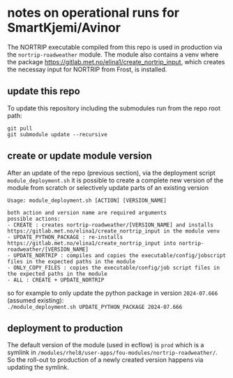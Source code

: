 # notes on operational runs for SmartKjemi/Avinor

The NORTRIP executable compiled from this repo is used in production via the `nortrip-roadweather` module. The module also contains a venv where the package https://gitlab.met.no/elina1/create_nortrip_input, which creates the necessay input for NORTRIP from Frost, is installed. 

## update this repo

To update this repository including the submodules run from the repo root path:
```
git pull
git submodule update --recursive
```

## create or update module version

After an update of the repo (previous section), via the deployment script `module_deployment.sh` it is possible to create a complete new version of the module from scratch or selectively update parts of an existing version

```
Usage: module_deployment.sh [ACTION] [VERSION_NAME]

both action and version name are required arguments
possible actions:
- CREATE : creates nortrip-roadweather/[VERSION_NAME] and installs https://gitlab.met.no/elina1/create_nortrip_input in the module venv
- UPDATE_PYTHON_PACKAGE : re-installs https://gitlab.met.no/elina1/create_nortrip_input into nortrip-roadweather/[VERSION_NAME]
- UPDATE_NORTRIP : compiles and copies the executable/config/jobscript files in the expected paths in the module
- ONLY_COPY_FILES : copies the executable/config/job script files in the expected paths in the module
- ALL : CREATE + UPDATE_NORTRIP
```

so for example to only update the python package in version `2024-07.666` (assumed existing):   
`./module_deployment.sh UPDATE_PYTHON_PACKAGE 2024-07.666` 

## deployment to production

The default version of the module (used in ecflow) is `prod` which is a symlink in `/modules/rhel8/user-apps/fou-modules/nortrip-roadweather/`.  
So the roll-out to production of a newly created version happens via updating the symlink.
